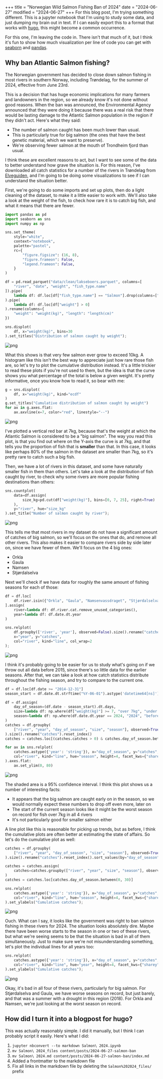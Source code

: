 +++
title = "Norwegian Wild Salmon Fishing Ban of 2024"
date = "2024-06-27"
modified = "2024-06-27"
+++
For this blog post, I'm trying something different. This is a jupyter notebook that I'm using to study some data, and just dumping my brain out in text. If I can easily export this to a format that works with [hugo](https://gohugo.io/), this might become a common occurrence.

For this one, I'm leaving the code in. There isn't that much of it, but I think it's fun to show how much visualization per
line of code you can get with [seaborn](https://seaborn.pydata.org/) and [pandas](https://pandas.pydata.org/).

## Why ban Atlantic Salmon fishing?


The Norwegian government has decided to close down salmon fishing in most rivers in southern Norway, including Trøndelag, for the summer of 2024, effective from June 23rd. 

This is a decision that has huge economic implications for many farmers and landowners in the region, so we already know it's not done without good reasons. When the ban was announced, the Environmental Agency announced that they were doing it because there was a real risk that there would be lasting damage to the Atlantic Salmon population in the region if they didn't act. Here's what they said:

- The number of salmon caught has been much lower than usual.
- This is particularly true for big salmon (the ones that have the best genetic material, which we want to preserve).
- We're observing fewer salmon at the mouth of Trondheim fjord than usual.

I think these are excellent reasons to act, but I want to see some of the data to better understand how grave the situation is. For this reason, I've downloaded all catch statistics for a number of the rivers in Trøndelag from [Elveguiden](https://elveguiden.no), and I'm going to be doing some visualizations to see if I can understand the situation better.

First, we're going to do some imports and set up plots, then do a light cleaning of the dataset, to make it a little easier to work with. We'll also take a look at the weight of the fish, to check how rare it is to catch big fish, and what it means that there are fewer.


```python
import pandas as pd
import seaborn as sns
import numpy as np

sns.set_theme(
    style="white",
    context="notebook",
    palette="pastel",
    rc={
        "figure.figsize": (16, 8),
        "figure.frameon": False,
        "legend.frameon": False,
    }
)

df = pd.read_parquet("data/clean/lakseboers.parquet", columns=[
    "river", "date", "weight", "fish_type.name"
]).pipe(
    lambda df: df.loc[df["fish_type.name"] == "Salmon"].drop(columns=["fish_type.name"])
).pipe(
    lambda df: df.loc[df["weight"] > 0]
).rename(columns={
    "weight": "weight(kg)", "length": "length(cm)"
})

sns.displot(
    df, x="weight(kg)", bins=30
).set_titles("Distribution of salmon caught by weight");
```



![png](Salmon%202024_1_0.png)



What this shows is that very few salmon ever grow to exceed 10kg. A histogram like this isn't the best way to appreciate just how rare those fish are, so let's try to plot the cumulative distribution instead. It's a little trickier to read these plots if you're not used to them, but the idea is that the curve shows you what percentage of the total is below a given weight. It's pretty informative, once you know how to read it, so bear with me:


```python
g = sns.displot(
    df, x="weight(kg)", kind="ecdf"
)
g.set_titles("Cumulative distribution of salmon caught by weight")
for ax in g.axes.flat:
    ax.axvline(x=7, color="red", linestyle="--")
```



![png](Salmon%202024_3_0.png)



I've plotted a vertical red bar at 7kg, because that's the weight at which the Atlantic Salmon is considered to be a "big salmon". The way you read this plot, is that you find out where on the Y-axis the curve is at 7kg, and that tells you the proportion of fish that is **smaller** than that. In this case, it looks like perhaps 80% of the salmon in the dataset are smaller than 7kg, so it's pretty rare to catch such a big fish.

Then, we have a lot of rivers in this dataset, and some have naturally smaller fish in them than others. Let's take a look at the distribution of fish caught by river, to check why some rivers are more popular fishing destinations than others:


```python
sns.countplot(
    data=df.assign(
        size_kg=pd.cut(df["weight(kg)"], bins=[0, 7, 25], right=True)
    ), 
    y="river", hue="size_kg"
).set_title("Number of salmon caught by river");
```



![png](Salmon%202024_5_0.png)



This tells me that most rivers in my dataset do not have a significant amount of catches of big salmon, so we'll focus on the ones that do, and remove all other rivers. This also makes it easier to compare rivers side by side later on, since we have fewer of them. We'll focus on the 4 big ones:

- Orkla
- Gaula
- Namsen
- Stjørdalselva

Next we'll check if we have data for roughly the same amount of fishing seasons for each of those:


```python
df = df.loc[
    df.river.isin({"Orkla", "Gaula", "Namsenvassdraget", "Stjørdalselva"})
].assign(
    river=lambda df: df.river.cat.remove_unused_categories(),
    year=lambda df: df.date.dt.year
)

sns.relplot(
    df.groupby(['river', 'year'], observed=False).size().rename("catches").reset_index(),
    x="year", y="catches",
    col="river", kind="line", col_wrap=2
);
```



![png](Salmon%202024_7_0.png)



I think it's probably going to be easier for us to study what's going on if we throw out all data before 2015, since there's so little data for the earlier seasons. After that, we can take a look at how catch statistics distribute throughout the fishing season, and try to compare to the current one.


```python
df = df.loc[df.date >= "2014-12-31"]
season_start = df.date.dt.strftime("%Y-06-01").astype('datetime64[ns]')

df = df.assign(
    day_of_season=(df.date - season_start).dt.days,
    size=lambda df: np.where(df["weight(kg)"] >= 7, "over 7kg", "under 7kg"),
    season=lambda df: np.where(df.date.dt.year == 2024, "2024", "before 2024"),
)
catches = df.groupby(
    ["river", "year", "day_of_season", "size", "season"], observed=True
).size().rename("catches").reset_index()
catches = catches.loc[(catches.catches > 0) & catches.day_of_season.between(0, 90)]

for ax in sns.relplot(
    catches.astype({'year': 'string'}), x="day_of_season", y="catches", row="size",
    col="river", kind="line", hue="season", height=4, facet_kws={"sharey": False}
).axes.flat:
    ax.set_ylim(0, 80)
```



![png](Salmon%202024_9_0.png)



The shaded area is a 95% confidence interval. I think this plot shows us a number of interesting facts:

- It appears that the big salmon are caught early on in the season, so we would normally expect these numbers to drop off even more, later on
- The start of the current season looks like it might be the worst season on record for fish over 7kg in all 4 rivers
- It's not particularly good for smaller salmon either

A line plot like this is reasonable for picking up trends, but as before, I think the cumulative plots are often better at estimating the state of affairs. So let's do the cumulative plot as well:


```python
catches = df.groupby(
    ["river", "year", "day_of_season", "size", "season"], observed=True
).size().rename("catches").reset_index().sort_values(by="day_of_season")

catches = catches.assign(
    catches=catches.groupby(["river", "year", "size", "season"], observed=True)["catches"].cumsum()
)
catches = catches.loc[catches.day_of_season.between(0, 30)] 

sns.relplot(
    catches.astype({'year': 'string'}), x="day_of_season", y="catches", row="size",
    col="river", kind="line", hue="season", height=4, facet_kws={"sharey": False}
).set_ylabels("Cumulative catches");

```



![png](Salmon%202024_11_0.png)



Ouch. What can I say, it looks like the government was right to ban salmon fishing in these rivers for 2024. The situation looks absolutely dire. Maybe there have been worse starts to the season in one or two of these rivers, but what we're seeing seems to be that the situation is bad in all of them simultaneously. Just to make sure we're not misunderstanding something, let's plot the individual lines for all years too:

```python
sns.relplot(
    catches.astype({'year': 'string'}), x="day_of_season", y="catches", row="size",
    col="river", kind="line", hue="year", height=4, facet_kws={"sharey": False}, palette="tab10"
).set_ylabels("Cumulative catches");
```



![png](Salmon%202024_13_0.png)



Okay, it's bad in all four of these rivers, particularly for big salmon. For Stjørdalselva and Gaula, we have worse seasons on record, but just barely, and that was a summer with a drought in this region (2018). For Orkla and Namsen, we're just looking at the worst season on record.

## How did I turn it into a blogpost for hugo?

This was actually reasonably simple. I did it manually, but I think I can probably script it easily. Here's what I did:

1. `jupyter nbconvert --to markdown Salmon\ 2024.ipynb`
2. `mv Salmon\ 2024_files content/posts/2024-06-27-salmon-ban`
3. `mv Salmon\ 2024.md content/posts/2024-06-27-salmon-ban/index.md`
4. Added a frontmatter to the markdown file
5. Fix all links in the markdown file by deleting the `Salmon%202024_files/` prefix
